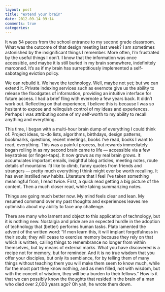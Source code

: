 ```yaml
---
layout: post
title: "extend your brain"
date: 2012-09-14 09:14
comments: true
categories: 
---
```

It was 54 paces from the school entrance to my second grade classroom. What was the outcome of that design meeting last week? I am sometimes astonished by the insignificant things I remember. More often, I’m frustrated by the useful things I don’t. I know that the information was once accessible, and maybe it is still buried in my brain somewhere, indefinitely marooned. It’s as if my brain has surreptitiously implemented a self-sabotaging eviction policy.

We can rebuild it. We have the technology. Well, maybe not yet; but we can extend it. Private indexing services such as evernote give us the ability to release the floodgates of information, providing an intuitive interface for future access. I had a brief fling with evernote a few years back. It didn’t work out. Reflecting on that experience, I believe this is because I was so hesitant to expose and relinquish control of my ideas and experiences. Perhaps I was attributing some of my self-worth to my ability to recall anything and everything.

This time, I began with a multi-hour brain dump of everything I could think of. Project ideas, to-do lists, algorithms, birthdays, design patterns, bookmarks, questions, recent meetings, books I’ve read, books I want to read, everything. This was a painful process, but rewards immediately began rolling in as my second brain came to life — accessible via a few keystrokes (or finger-taps). It now grows as my real brain grows. It accumulates important emails, insightful blog articles, meeting notes, route details of mountains I’d like to climb, funny quotes from friends and strangers — pretty much everything I think might ever be worth recalling. It has even instilled new habits. Literature that I feel I’ve taken something meaningful from, I read twice. First, a quick read getting a big picture of the content. Then a much closer read, while taking summarizing notes.

Things are going much better now. My mind feels clear and lean. My resumed command over my past thoughts and experiences leaves me optimistic about my ability to face any challenge.

There are many who lament and object to this application of technology, but it is nothing new. Nostalgia and pride are an expected hurdle in the adoption of technology that (better) performs human tasks. Plato lamented the advent of the written word: “If men learn this, it will implant forgetfulness in their souls; they will cease to exercise memory because they rely on that which is written, calling things to remembrance no longer from within themselves, but by means of external marks. What you have discovered is a recipe not for memory, but for reminder. And it is no true wisdom that you offer your disciples, but only its semblance, for by telling them of many things without teaching them you will make them seem to know much, while for the most part they know nothing, and as men filled, not with wisdom, but with the conceit of wisdom, they will be a burden to their fellows.” How is it that we can possibly know the thoughts that resided in the brain of a man who died over 2,000 years ago? Oh yah, he wrote them down.